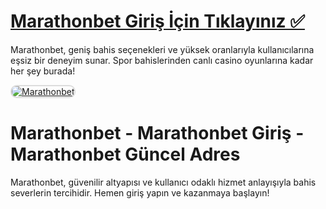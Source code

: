# <a href="http://www.redly.vip/3A5tsFl">Marathonbet Giriş İçin Tıklayınız ✅</a>
Marathonbet, geniş bahis seçenekleri ve yüksek oranlarıyla kullanıcılarına eşsiz bir deneyim sunar. Spor bahislerinden canlı casino oyunlarına kadar her şey burada!

<a href="http://www.redly.vip/3A5tsFl" title="Marathonbet">
<img src="https://i.ibb.co/MkY55wf/photo-2025-01-15-16-52-46.jpg" alt="Marathonbet" style="max-width: 100%; border: 2px solid #ddd; border-radius: 10px;">
</a>

# Marathonbet - Marathonbet Giriş - Marathonbet Güncel Adres
Marathonbet, güvenilir altyapısı ve kullanıcı odaklı hizmet anlayışıyla bahis severlerin tercihidir. Hemen giriş yapın ve kazanmaya başlayın!
